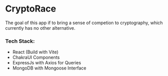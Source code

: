 # CryptoRace

The goal of this app if to bring a sense of competion to cryptography, which currently has no other alternative.

### Tech Stack:
- React (Build with Vite)
- ChakraUI Components
- ExpressJs with Axios for Queries
- MongoDB with Mongoose Interface